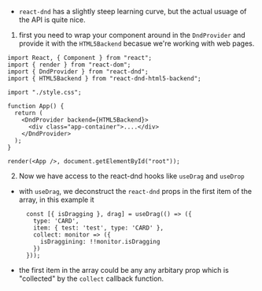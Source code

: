 ---
---

- `react-dnd` has a slightly steep learning curve, but the actual usuage of the API is quite nice.

1. first you need to wrap your component around in the `DndProvider` and provide it with the `HTML5Backend` becasue we're working with web pages.

```tsx
import React, { Component } from "react";
import { render } from "react-dom";
import { DndProvider } from "react-dnd";
import { HTML5Backend } from "react-dnd-html5-backend";

import "./style.css";

function App() {
  return (
    <DndProvider backend={HTML5Backend}>
      <div class="app-container">....</div>
    </DndProvider>
  );
}

render(<App />, document.getElementById("root"));
```

2. Now we have access to the react-dnd hooks like `useDrag` and `useDrop`

- with `useDrag`, we deconstruct the `react-dnd` props in the first item of the array, in this example it
  ```
    const [{ isDragging }, drag] = useDrag(() => ({
      type: 'CARD',
      item: { test: 'test', type: 'CARD' },
      collect: monitor => ({
        isDraggining: !!monitor.isDragging
      })
    }));
  ```
- the first item in the array could be any any arbitary prop which is "collected" by the `collect` callback function.
